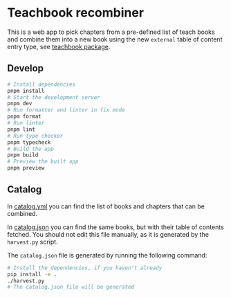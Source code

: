 # Teachbook recombiner

This is a web app to pick chapters from a pre-defined list of teach books and combine them into a new book using
the new `external` table of content entry type, see [teachbook package](https://github.com/TeachBooks/TeachBooks/blob/dd2418e0695d42d78a764cb165dd5d77875be6d9/docs/source/external.rst).

## Develop

```bash
# Install dependencies
pnpm install
# Start the development server
pnpm dev
# Run formatter and linter in fix mode
pnpm format
# Run linter
pnpm lint
# Run type checker
pnpm typecheck
# Build the app
pnpm build
# Preview the built app
pnpm preview
```

## Catalog

In [catalog.yml](catalog.yml) you can find the list of books and chapters that can be combined.

In [catalog.json](catalog.json) you can find the same books, but with their table of contents fetched.
You should not edit this file manually, as it is generated by the `harvest.py` script.

The `catalog.json` file is generated by running the following command:

```bash
# Install the dependencies, if you haven't already
pip install -e .
./harvest.py
# The catalog.json file will be generated
```